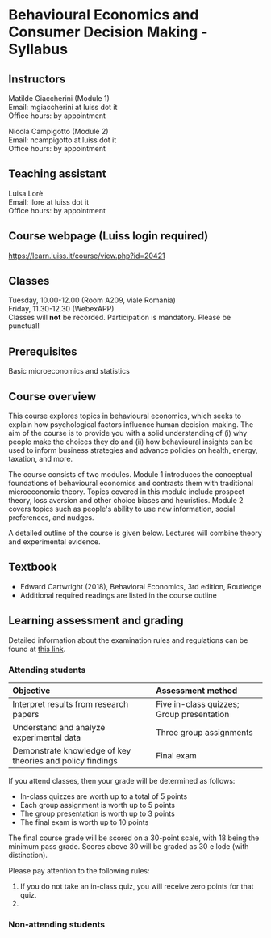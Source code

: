 # Behavioural Economics and Consumer Decision Making - Syllabus

## Instructors

Matilde Giaccherini (Module 1)    
Email: mgiaccherini at luiss dot it    
Office hours: by appointment

Nicola Campigotto (Module 2)    
Email: ncampigotto at luiss dot it    
Office hours: by appointment

## Teaching assistant
Luisa Lorè    
Email: llore at luiss dot it     
Office hours: by appointment

## Course webpage (Luiss login required)
<https://learn.luiss.it/course/view.php?id=20421>

## Classes
Tuesday, 10.00-12.00 (Room A209, viale Romania)     
Friday, 11.30-12.30 (WebexAPP)    
Classes will **not** be recorded. Participation is mandatory. Please be punctual!

## Prerequisites
Basic microeconomics and statistics

## Course overview
This course explores topics in behavioural economics, which seeks to explain how psychological factors influence human decision-making. The aim of the course is to provide you with a solid understanding of (i) why people make the choices they do and (ii) how behavioural insights can be used to inform business strategies and advance policies on health, energy, taxation, and more.    

The course consists of two modules. Module 1 introduces the conceptual foundations of behavioural economics and contrasts them with traditional microeconomic theory. Topics covered in this module include prospect theory, loss aversion and other choice biases and heuristics. Module 2 covers topics such as people's ability to use new information, social preferences, and nudges. 

A detailed outline of the course is given below. Lectures will combine theory and experimental evidence.

## Textbook
+  Edward Cartwright (2018), Behavioral Economics, 3rd edition, Routledge
+  Additional required readings are listed in the course outline

## Learning assessment and grading

Detailed information about the examination rules and regulations can be found at [this link](https://www.luiss.edu/students/student-office/masters-degree-programs/taking-official-exams).

### Attending students

| **Objective**                                             |   **Assessment method**                       | 
|:----------------------------------------------------------|:----------------------------------------------|
| Interpret results from research papers                    |   Five in-class quizzes; Group presentation   |
| Understand and analyze experimental data                  |   Three group assignments                     |
| Demonstrate knowledge of key theories and policy findings |   Final exam                                  |

If you attend classes, then your grade will be determined as follows:
+   In-class quizzes are worth up to a total of 5 points
+   Each group assignment is worth up to 5 points
+   The group presentation is worth up to 3 points
+   The final exam is worth up to 10 points

The final course grade will be scored on a 30-point scale, with 18 being the minimum pass grade. Scores above 30 will be graded as 30 e lode (with distinction).

Please pay attention to the following rules:

1.  If you do not take an in-class quiz, you will receive zero points for that quiz.
2.  

### Non-attending students


